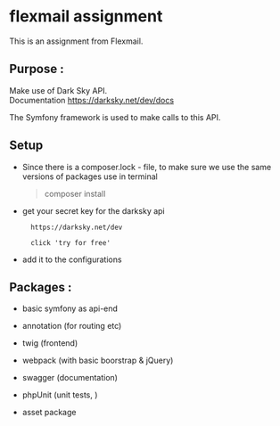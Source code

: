 # flexmail assignment

This is an assignment from Flexmail.  
  
## Purpose :  
Make use of Dark Sky API.   
Documentation https://darksky.net/dev/docs  

The Symfony framework is used to make calls to this API.  

## Setup

* Since there is a composer.lock - file, to make sure we use the same versions of packages use in terminal 
    > composer install
    
* get your secret key for the darksky api

        https://darksky.net/dev
        
        click 'try for free'
        
* add it to the configurations




## Packages :

* basic symfony as api-end

* annotation (for routing etc)

* twig (frontend)

* webpack (with basic boorstrap & jQuery)

* swagger (documentation)

* phpUnit (unit tests, )

* asset package



